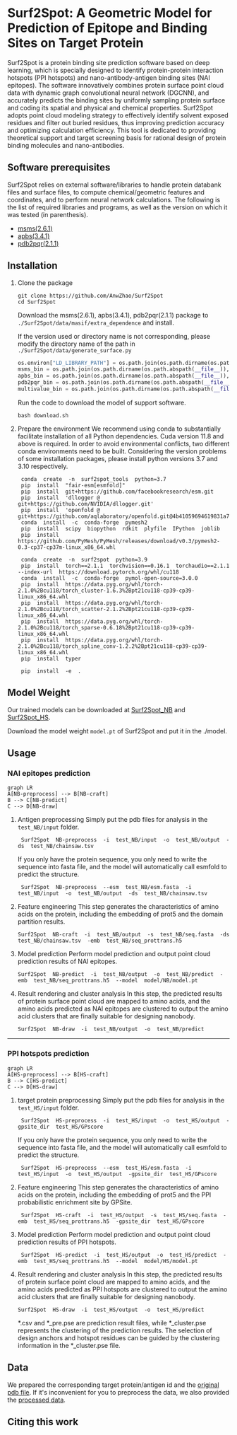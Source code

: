 # Surf2Spot: A Geometric Model for Prediction of Epitope and Binding Sites on Target Protein

Surf2Spot is a protein binding site prediction software based on deep learning, which is specially designed to identify protein-protein interaction hotspots (PPI hotspots) and nano-antibody-antigen binding sites (NAI epitopes). The software innovatively combines protein surface point cloud data with dynamic graph convolutional neural network (DGCNN), and accurately predicts the binding sites by uniformly sampling protein surface and coding its spatial and physical and chemical properties. 
Surf2Spot adopts point cloud modeling strategy to effectively identify solvent exposed residues and filter out buried residues, thus improving prediction accuracy and optimizing calculation efficiency. This tool is dedicated to providing theoretical support and target screening basis for rational design of protein binding molecules and nano-antibodies.


## Software prerequisites
Surf2Spot relies on external software/libraries to handle protein databank files and surface files, to compute chemical/geometric features and coordinates, and to perform neural network calculations. The following is the list of required libraries and programs, as well as the version on which it was tested (in parenthesis).

* [msms(2.6.1)](https://ccsb.scripps.edu/msms/)
* [apbs(3.4.1)](https://github.com/Electrostatics/apbs-pdb2pqr/releases)
* [pdb2pqr(2.1.1)](https://github.com/Electrostatics/pdb2pqr/releases?page=2)


## Installation
1. Clone the package
   ```shell
   git clone https://github.com/AnwZhao/Surf2Spot
   cd Surf2Spot
    ```
    Download the msms(2.6.1), apbs(3.4.1), pdb2pqr(2.1.1) package to `./Surf2Spot/data/masif/extra_dependence` and install.

   If the version used or directory name is not corresponding, please modify the directory name of the path in `./Surf2Spot/data/generate_surface.py`

   ```python
   os.environ["LD_LIBRARY_PATH"] = os.path.join(os.path.dirname(os.path.abspath(__file__)),  'masif/extra_dependence/APBS-3.4.1/lib')  
   msms_bin = os.path.join(os.path.dirname(os.path.abspath(__file__)),  'masif/extra_dependence/msms/msms.x86_64Linux2.2.6.1')  
   apbs_bin = os.path.join(os.path.dirname(os.path.abspath(__file__)),  'masif/extra_dependence/APBS-3.4.1/bin/apbs')  
   pdb2pqr_bin = os.path.join(os.path.dirname(os.path.abspath(__file__)),  "masif/extra_dependence/pdb2pqr/pdb2pqr")  
   multivalue_bin = os.path.join(os.path.dirname(os.path.abspath(__file__)),  "masif/extra_dependence/APBS-3.4.1/share/apbs/tools/bin/multivalue")
   ```  
    
    Run the code to download the model of support software.
    ```shell
    bash download.sh
    ```
    
    
2. Prepare the environment
We recommend using conda to substantially facilitate installation of all Python dependencies. 
Cuda version 11.8 and above is required. 
In order to avoid environmental conflicts, two different conda environments need to be built. Considering the version problems of some installation packages, please install python versions 3.7 and 3.10 respectively.
   ```shell
    conda  create  -n  surf2spot_tools  python=3.7    
    pip  install  "fair-esm[esmfold]"  
    pip  install  git+https://github.com/facebookresearch/esm.git  
    pip  install  'dllogger @ git+https://github.com/NVIDIA/dllogger.git'  
    pip  install  'openfold @ git+https://github.com/aqlaboratory/openfold.git@4b41059694619831a7db195b7e0988fc4ff3a307'   
    conda  install  -c  conda-forge  pymesh2  
    pip  install  scipy  biopython  rdkit  plyfile  IPython  joblib  
    pip  install  https://github.com/PyMesh/PyMesh/releases/download/v0.3/pymesh2-0.3-cp37-cp37m-linux_x86_64.whl
   ```

   ```shell
    conda  create  -n  surf2spot  python=3.9  
    pip  install  torch==2.1.1  torchvision==0.16.1  torchaudio==2.1.1  --index-url  https://download.pytorch.org/whl/cu118  
    conda  install  -c  conda-forge  pymol-open-source=3.0.0  
    pip  install  https://data.pyg.org/whl/torch-2.1.0%2Bcu118/torch_cluster-1.6.3%2Bpt21cu118-cp39-cp39-linux_x86_64.whl  
    pip  install  https://data.pyg.org/whl/torch-2.1.0%2Bcu118/torch_scatter-2.1.2%2Bpt21cu118-cp39-cp39-linux_x86_64.whl  
    pip  install  https://data.pyg.org/whl/torch-2.1.0%2Bcu118/torch_sparse-0.6.18%2Bpt21cu118-cp39-cp39-linux_x86_64.whl  
    pip  install  https://data.pyg.org/whl/torch-2.1.0%2Bcu118/torch_spline_conv-1.2.2%2Bpt21cu118-cp39-cp39-linux_x86_64.whl  
    pip  install  typer  
  
    pip  install  -e  .
   ```


## Model Weight

 Our trained models can be downloaded at [Surf2Spot_NB](https://huggingface.co/anwzhao/Surf2Spot_NB ) and [Surf2Spot_HS](https://huggingface.co/anwzhao/Surf2Spot_HS ).

Download the model weight `model.pt` of Surf2Spot  and put it in the ./model.


## Usage
### NAI epitopes prediction

```mermaid
graph LR
A[NB-preprocess] --> B[NB-craft] 
B --> C[NB-predict]
C --> D[NB-draw]
```

1. Antigen preprocessing
   Simply put the pdb files for analysis in the `test_NB/input` folder.
   ```shell
    Surf2Spot  NB-preprocess  -i  test_NB/input  -o  test_NB/output  -ds  test_NB/chainsaw.tsv 
   ```
   If you only have the protein sequence, you only need to write the sequence into fasta file, and the model will automatically call esmfold to predict the structure.
   ```shell
    Surf2Spot  NB-preprocess  --esm  test_NB/esm.fasta  -i  test_NB/input  -o  test_NB/output  -ds  test_NB/chainsaw.tsv 
   ```

2. Feature engineering
    This step generates the characteristics of amino acids on the protein, including the embedding of prot5 and the domain partition results.
   ```shell
   Surf2Spot  NB-craft  -i  test_NB/output  -s  test_NB/seq.fasta  -ds  test_NB/chainsaw.tsv  -emb  test_NB/seq_prottrans.h5    
   ```

3. Model prediction
    Perform model prediction and output point cloud prediction results of NAI epitopes.
   ```shell
   Surf2Spot  NB-predict  -i  test_NB/output  -o  test_NB/predict  -emb  test_NB/seq_prottrans.h5  --model  model/NB/model.pt    
   ```

4. Result rendering and cluster analysis
    In this step, the predicted results of protein surface point cloud are mapped to amino acids, and the amino acids predicted as NAI epitopes are clustered to output the amino acid clusters that are finally suitable for designing nanobody.
   ```shell
   Surf2Spot  NB-draw  -i  test_NB/output  -o  test_NB/predict    
   ```
   
---
### PPI hotspots prediction

```mermaid
graph LR
A[HS-preprocess] --> B[HS-craft] 
B --> C[HS-predict]
C --> D[HS-draw]
```

1. target protein preprocessing
    Simply put the pdb files for analysis in the `test_HS/input` folder.
   ```shell
    Surf2Spot  HS-preprocess  -i  test_HS/input  -o  test_HS/output  -gpsite_dir  test_HS/GPscore 
   ```
    If you only have the protein sequence, you only need to write the sequence into fasta file, and the model will automatically call esmfold to predict the structure. 
   ```shell
    Surf2Spot  HS-preprocess  --esm  test_HS/esm.fasta  -i  test_HS/input  -o  test_HS/output  -gpsite_dir  test_HS/GPscore 
   ```
   
2. Feature engineering
    This step generates the characteristics of amino acids on the protein, including the embedding of prot5 and the PPI probabilistic enrichment site by GPSite.
   ```shell
    Surf2Spot  HS-craft  -i  test_HS/output  -s  test_HS/seq.fasta  -emb  test_HS/seq_prottrans.h5  -gpsite_dir  test_HS/GPscore 
   ```

3. Model prediction
    Perform model prediction and output point cloud prediction results of PPI hotspots.
   ```shell
    Surf2Spot  HS-predict  -i  test_HS/output  -o  test_HS/predict  -emb  test_HS/seq_prottrans.h5  --model  model/HS/model.pt 
   ```

4. Result rendering and cluster analysis
    In this step, the predicted results of protein surface point cloud are mapped to amino acids, and the amino acids predicted as PPI hotspots are clustered to output the amino acid clusters that are finally suitable for designing nanobody.
   ```shell
   Surf2Spot  HS-draw  -i  test_HS/output  -o  test_HS/predict    
   ```
   *.csv and *_pre.pse are prediction result files, while *_cluster.pse represents the clustering of the prediction results. The selection of design anchors and hotspot residues can be guided by the clustering information in the *_cluster.pse file.

 
## Data
We prepared the corresponding target protein/antigen id and the [original pdb file](https://huggingface.co/datasets/anwzhao/Surf2Spot_raw_data).
If it's inconvenient for you to preprocess the data, we also provided the [processed data](https://huggingface.co/datasets/anwzhao/Surf2Spot_data).                                                                                                                                                                                                                                                                                                                                                                                                                                                                                                                                                                                                                                                                                                                                                                                                                                                                                                                                                                                                                                                                                                                                                                


## Citing this work

```bibtex

```

